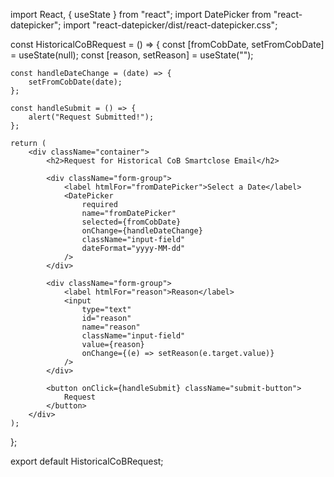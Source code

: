 import React, { useState } from "react";
import DatePicker from "react-datepicker";
import "react-datepicker/dist/react-datepicker.css";

const HistoricalCoBRequest = () => {
    const [fromCobDate, setFromCobDate] = useState(null);
    const [reason, setReason] = useState("");

    const handleDateChange = (date) => {
        setFromCobDate(date);
    };

    const handleSubmit = () => {
        alert("Request Submitted!");
    };

    return (
        <div className="container">
            <h2>Request for Historical CoB Smartclose Email</h2>

            <div className="form-group">
                <label htmlFor="fromDatePicker">Select a Date</label>
                <DatePicker
                    required
                    name="fromDatePicker"
                    selected={fromCobDate}
                    onChange={handleDateChange}
                    className="input-field"
                    dateFormat="yyyy-MM-dd"
                />
            </div>

            <div className="form-group">
                <label htmlFor="reason">Reason</label>
                <input
                    type="text"
                    id="reason"
                    name="reason"
                    className="input-field"
                    value={reason}
                    onChange={(e) => setReason(e.target.value)}
                />
            </div>

            <button onClick={handleSubmit} className="submit-button">
                Request
            </button>
        </div>
    );
};

export default HistoricalCoBRequest;
